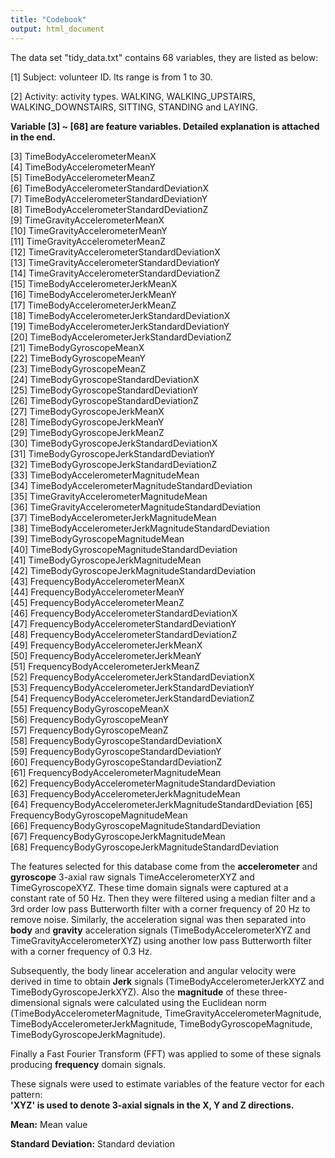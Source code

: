 ```yaml
---
title: "Codebook"
output: html_document
---
```


The data set "tidy_data.txt" contains 68 variables, they are listed as below:

[1] Subject: volunteer ID. Its range is from 1 to 30.

[2] Activity: activity types. 
            WALKING, WALKING_UPSTAIRS, WALKING_DOWNSTAIRS, SITTING, STANDING and LAYING.

**Variable [3] ~ [68] are feature variables. Detailed explanation is attached in the end.**

 [3] TimeBodyAccelerometerMeanX                              
 [4] TimeBodyAccelerometerMeanY                              
 [5] TimeBodyAccelerometerMeanZ                              
 [6] TimeBodyAccelerometerStandardDeviationX                 
 [7] TimeBodyAccelerometerStandardDeviationY                 
 [8] TimeBodyAccelerometerStandardDeviationZ                 
 [9] TimeGravityAccelerometerMeanX                           
[10] TimeGravityAccelerometerMeanY                           
[11] TimeGravityAccelerometerMeanZ                           
[12] TimeGravityAccelerometerStandardDeviationX              
[13] TimeGravityAccelerometerStandardDeviationY              
[14] TimeGravityAccelerometerStandardDeviationZ              
[15] TimeBodyAccelerometerJerkMeanX                          
[16] TimeBodyAccelerometerJerkMeanY                          
[17] TimeBodyAccelerometerJerkMeanZ                          
[18] TimeBodyAccelerometerJerkStandardDeviationX             
[19] TimeBodyAccelerometerJerkStandardDeviationY             
[20] TimeBodyAccelerometerJerkStandardDeviationZ             
[21] TimeBodyGyroscopeMeanX                                  
[22] TimeBodyGyroscopeMeanY                                  
[23] TimeBodyGyroscopeMeanZ                                  
[24] TimeBodyGyroscopeStandardDeviationX                     
[25] TimeBodyGyroscopeStandardDeviationY                     
[26] TimeBodyGyroscopeStandardDeviationZ                     
[27] TimeBodyGyroscopeJerkMeanX                              
[28] TimeBodyGyroscopeJerkMeanY                              
[29] TimeBodyGyroscopeJerkMeanZ                              
[30] TimeBodyGyroscopeJerkStandardDeviationX                 
[31] TimeBodyGyroscopeJerkStandardDeviationY                 
[32] TimeBodyGyroscopeJerkStandardDeviationZ                 
[33] TimeBodyAccelerometerMagnitudeMean                      
[34] TimeBodyAccelerometerMagnitudeStandardDeviation         
[35] TimeGravityAccelerometerMagnitudeMean                   
[36] TimeGravityAccelerometerMagnitudeStandardDeviation      
[37] TimeBodyAccelerometerJerkMagnitudeMean                  
[38] TimeBodyAccelerometerJerkMagnitudeStandardDeviation     
[39] TimeBodyGyroscopeMagnitudeMean                          
[40] TimeBodyGyroscopeMagnitudeStandardDeviation             
[41] TimeBodyGyroscopeJerkMagnitudeMean                      
[42] TimeBodyGyroscopeJerkMagnitudeStandardDeviation         
[43] FrequencyBodyAccelerometerMeanX                         
[44] FrequencyBodyAccelerometerMeanY                         
[45] FrequencyBodyAccelerometerMeanZ                         
[46] FrequencyBodyAccelerometerStandardDeviationX            
[47] FrequencyBodyAccelerometerStandardDeviationY            
[48] FrequencyBodyAccelerometerStandardDeviationZ            
[49] FrequencyBodyAccelerometerJerkMeanX                     
[50] FrequencyBodyAccelerometerJerkMeanY                     
[51] FrequencyBodyAccelerometerJerkMeanZ                     
[52] FrequencyBodyAccelerometerJerkStandardDeviationX        
[53] FrequencyBodyAccelerometerJerkStandardDeviationY        
[54] FrequencyBodyAccelerometerJerkStandardDeviationZ        
[55] FrequencyBodyGyroscopeMeanX                             
[56] FrequencyBodyGyroscopeMeanY                             
[57] FrequencyBodyGyroscopeMeanZ                             
[58] FrequencyBodyGyroscopeStandardDeviationX                
[59] FrequencyBodyGyroscopeStandardDeviationY                
[60] FrequencyBodyGyroscopeStandardDeviationZ                
[61] FrequencyBodyAccelerometerMagnitudeMean                 
[62] FrequencyBodyAccelerometerMagnitudeStandardDeviation    
[63] FrequencyBodyAccelerometerJerkMagnitudeMean             
[64] FrequencyBodyAccelerometerJerkMagnitudeStandardDeviation
[65] FrequencyBodyGyroscopeMagnitudeMean                     
[66] FrequencyBodyGyroscopeMagnitudeStandardDeviation        
[67] FrequencyBodyGyroscopeJerkMagnitudeMean                 
[68] FrequencyBodyGyroscopeJerkMagnitudeStandardDeviation      


The features selected for this database come from the **accelerometer** and **gyroscope** 3-axial raw signals TimeAccelerometerXYZ and TimeGyroscopeXYZ. These time domain signals were captured at a constant rate of 50 Hz. Then they were filtered using a median filter and a 3rd order low pass Butterworth filter with a corner frequency of 20 Hz to remove noise. Similarly, the acceleration signal was then separated into **body** and **gravity** acceleration signals (TimeBodyAccelerometerXYZ and TimeGravityAccelerometerXYZ) using another low pass Butterworth filter with a corner frequency of 0.3 Hz. 

Subsequently, the body linear acceleration and angular velocity were derived in time to obtain **Jerk** signals (TimeBodyAccelerometerJerkXYZ and TimeBodyGyroscopeJerkXYZ). Also the **magnitude** of these three-dimensional signals were calculated using the Euclidean norm (TimeBodyAccelerometerMagnitude, TimeGravityAccelerometerMagnitude, TimeBodyAccelerometerJerkMagnitude, TimeBodyGyroscopeMagnitude, TimeBodyGyroscopeJerkMagnitude). 

Finally a Fast Fourier Transform (FFT) was applied to some of these signals producing  **frequency** domain signals. 

These signals were used to estimate variables of the feature vector for each pattern:  
**'XYZ' is used to denote 3-axial signals in the X, Y and Z directions.**

**Mean:** Mean value

**Standard Deviation:** Standard deviation


